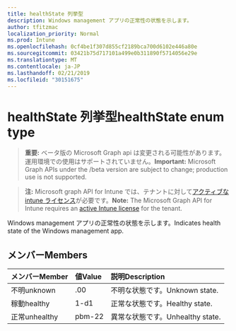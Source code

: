 ```yaml
---
title: healthState 列挙型
description: Windows management アプリの正常性の状態を示します。
author: tfitzmac
localization_priority: Normal
ms.prod: Intune
ms.openlocfilehash: 0cf4be1f307d855cf2189bca700d6102e446a80e
ms.sourcegitcommit: 03421b75d717101a499e0b311890f5714056e29e
ms.translationtype: MT
ms.contentlocale: ja-JP
ms.lasthandoff: 02/21/2019
ms.locfileid: "30151675"
---
```

# <a name="healthstate-enum-type"></a><span data-ttu-id="b5b41-103">healthState 列挙型</span><span class="sxs-lookup"><span data-stu-id="b5b41-103">healthState enum type</span></span>

> <span data-ttu-id="b5b41-104">**重要:** ベータ版の Microsoft Graph api は変更される可能性があります。運用環境での使用はサポートされていません。</span><span class="sxs-lookup"><span data-stu-id="b5b41-104">**Important:** Microsoft Graph APIs under the /beta version are subject to change; production use is not supported.</span></span>

> <span data-ttu-id="b5b41-105">**注:** Microsoft graph API for Intune では、テナントに対して[アクティブな intune ライセンス](https://go.microsoft.com/fwlink/?linkid=839381)が必要です。</span><span class="sxs-lookup"><span data-stu-id="b5b41-105">**Note:** The Microsoft Graph API for Intune requires an [active Intune license](https://go.microsoft.com/fwlink/?linkid=839381) for the tenant.</span></span>

<span data-ttu-id="b5b41-106">Windows management アプリの正常性の状態を示します。</span><span class="sxs-lookup"><span data-stu-id="b5b41-106">Indicates health state of the Windows management app.</span></span>

## <a name="members"></a><span data-ttu-id="b5b41-107">メンバー</span><span class="sxs-lookup"><span data-stu-id="b5b41-107">Members</span></span>
|<span data-ttu-id="b5b41-108">メンバー</span><span class="sxs-lookup"><span data-stu-id="b5b41-108">Member</span></span>|<span data-ttu-id="b5b41-109">値</span><span class="sxs-lookup"><span data-stu-id="b5b41-109">Value</span></span>|<span data-ttu-id="b5b41-110">説明</span><span class="sxs-lookup"><span data-stu-id="b5b41-110">Description</span></span>|
|:---|:---|:---|
|<span data-ttu-id="b5b41-111">不明</span><span class="sxs-lookup"><span data-stu-id="b5b41-111">unknown</span></span>|<span data-ttu-id="b5b41-112">.0</span><span class="sxs-lookup"><span data-stu-id="b5b41-112">0</span></span>|<span data-ttu-id="b5b41-113">不明な状態です。</span><span class="sxs-lookup"><span data-stu-id="b5b41-113">Unknown state.</span></span>|
|<span data-ttu-id="b5b41-114">稼動</span><span class="sxs-lookup"><span data-stu-id="b5b41-114">healthy</span></span>|<span data-ttu-id="b5b41-115">1-d</span><span class="sxs-lookup"><span data-stu-id="b5b41-115">1</span></span>|<span data-ttu-id="b5b41-116">正常な状態です。</span><span class="sxs-lookup"><span data-stu-id="b5b41-116">Healthy state.</span></span>|
|<span data-ttu-id="b5b41-117">正常</span><span class="sxs-lookup"><span data-stu-id="b5b41-117">unhealthy</span></span>|<span data-ttu-id="b5b41-118">pbm-2</span><span class="sxs-lookup"><span data-stu-id="b5b41-118">2</span></span>|<span data-ttu-id="b5b41-119">異常な状態です。</span><span class="sxs-lookup"><span data-stu-id="b5b41-119">Unhealthy state.</span></span>|




